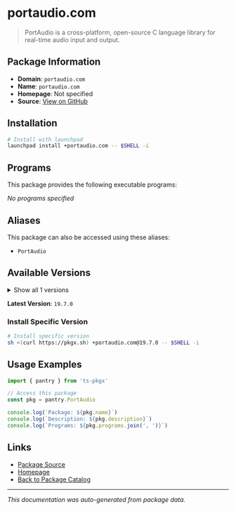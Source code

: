 # portaudio.com

> PortAudio is a cross-platform, open-source C language library for real-time audio input and output.

## Package Information

- **Domain**: `portaudio.com`
- **Name**: `portaudio.com`
- **Homepage**: Not specified
- **Source**: [View on GitHub](https://github.com/pkgxdev/pantry/tree/main/projects/portaudio.com/package.yml)

## Installation

```bash
# Install with launchpad
launchpad install +portaudio.com -- $SHELL -i
```

## Programs

This package provides the following executable programs:

*No programs specified*

## Aliases

This package can also be accessed using these aliases:

- `PortAudio`

## Available Versions

<details>
<summary>Show all 1 versions</summary>

- `19.7.0`

</details>

**Latest Version**: `19.7.0`

### Install Specific Version

```bash
# Install specific version
sh <(curl https://pkgx.sh) +portaudio.com@19.7.0 -- $SHELL -i
```

## Usage Examples

```typescript
import { pantry } from 'ts-pkgx'

// Access this package
const pkg = pantry.PortAudio

console.log(`Package: ${pkg.name}`)
console.log(`Description: ${pkg.description}`)
console.log(`Programs: ${pkg.programs.join(', ')}`)
```

## Links

- [Package Source](https://github.com/pkgxdev/pantry/tree/main/projects/portaudio.com/package.yml)
- [Homepage](#)
- [Back to Package Catalog](../package-catalog.md)

---

*This documentation was auto-generated from package data.*
